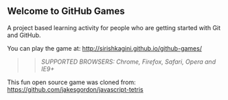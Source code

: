 ## Welcome to GitHub Games

A project based learning activity for people who are getting started with Git and GitHub.

You can play the game at: http://sirishkagini.github.io/github-games/

>> _*SUPPORTED BROWSERS*: Chrome, Firefox, Safari, Opera and IE9+_

This fun open source game was cloned from: https://github.com/jakesgordon/javascript-tetris
